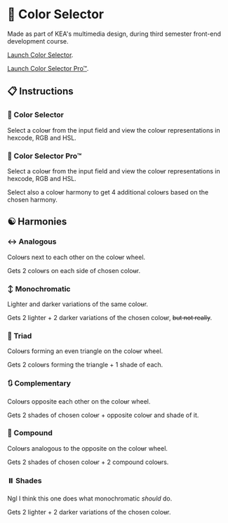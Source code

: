 # 🌈 Color Selector

Made as part of KEA's multimedia design, during third semester front-end development course.

[Launch Color Selector](https://malthesers.github.io/color-selector/).

[Launch Color Selector Pro™](https://malthesers.github.io/color-selector/color-selector.html).

## 📋 Instructions

### 🍪 Color Selector

Select a colo~~u~~r from the input field and view the colo~~u~~r representations in hexcode, RGB and HSL.

### 🎨 Color Selector Pro™

Select a colo~~u~~r from the input field and view the colo~~u~~r representations in hexcode, RGB and HSL.

Select also a colo~~u~~r harmony to get 4 additional colo~~u~~rs based on the chosen harmony.

## ☯ Harmonies

### ↔️ Analogous
Colo~~u~~rs next to each other on the colo~~u~~r wheel.

Gets 2 colo~~u~~rs on each side of chosen colo~~u~~r.

### ↕️ Monochromatic
Lighter and darker variations of the same colo~~u~~r.

Gets 2 lighter + 2 darker variations of the chosen colo~~u~~r, ~~but not really~~.

### 🔼 Triad
Colo~~u~~rs forming an even triangle on the colo~~u~~r wheel.

Gets 2 colo~~u~~rs forming the triangle + 1 shade of each.

### 🔃 Complementary
Colo~~u~~rs opposite each other on the colo~~u~~r wheel.

Gets 2 shades of chosen colo~~u~~r + opposite colo~~u~~r and shade of it.

### 🔀 Compound
Colo~~u~~rs analogous to the opposite on the colo~~u~~r wheel.

Gets 2 shades of chosen colo~~u~~r + 2 compound colo~~u~~rs.

### ⏸️ Shades
Ngl I think this one does what monochromatic _should_ do.

Gets 2 lighter + 2 darker variations of the chosen colo~~u~~r.
